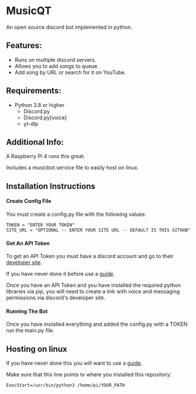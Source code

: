 # MusicQT

An open source discord bot implemented in python.

## Features:

- Runs on multiple discord servers.
- Allows you to add songs to queue.
- Add song by URL or search for it on YouTube.

## Requirements:

- Python 3.8 or higher
  - Discord.py
  - Discord.py[voice]
  - yt-dlp

## Additional Info:

A Raspberry Pi 4 runs this great.

Includes a musicbot.service file to easily host on linux.

## Installation Instructions

#### Create Config File

You must create a config.py file with the following values:

```
TOKEN = "ENTER YOUR TOKEN"
SITE_URL = "OPTIONAL -- ENTER YOUR SITE URL -- DEFAULT IS THIS GITHUB"
```

#### Get An API Token

To get an API Token you must have a discord account and go to their [developer site](https://discord.com/developers/applications).

If you have never done it before use a [guide](https://www.howtogeek.com/364225/how-to-make-your-own-discord-bot/).

Once you have an API Token and you have installed the required python libraries via pip, you will need to create a link with voice and messaging permissions via discord's developer site.

#### Running The Bot

Once you have installed everything and added the config.py with a TOKEN run the main.py file.

## Hosting on linux

If you have never done this you will want to use a [guide](https://linuxhandbook.com/create-systemd-services/).

Make sure that this line points to where you installed this repository:

```
ExecStart=/usr/bin/python3 /home/pi/YOUR_PATH
```

